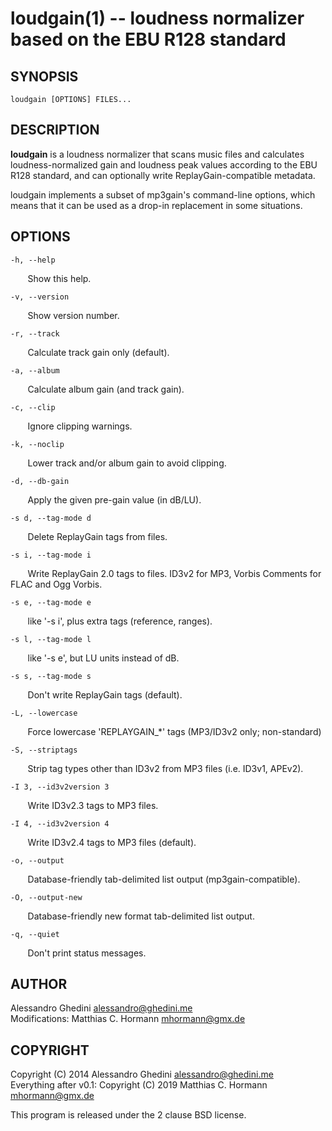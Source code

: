 loudgain(1) -- loudness normalizer based on the EBU R128 standard
=================================================================

## SYNOPSIS

`loudgain [OPTIONS] FILES...`

## DESCRIPTION

**loudgain** is a loudness normalizer that scans music files and calculates
loudness-normalized gain and loudness peak values according to the EBU R128
standard, and can optionally write ReplayGain-compatible metadata.

loudgain implements a subset of mp3gain's command-line options, which means that
it can be used as a drop-in replacement in some situations.

## OPTIONS

`-h, --help`

&nbsp;&nbsp;&nbsp;&nbsp;&nbsp;&nbsp;
Show this help.

`-v, --version`

&nbsp;&nbsp;&nbsp;&nbsp;&nbsp;&nbsp;
Show version number.

`-r, --track`

&nbsp;&nbsp;&nbsp;&nbsp;&nbsp;&nbsp;
Calculate track gain only (default).

`-a, --album`

&nbsp;&nbsp;&nbsp;&nbsp;&nbsp;&nbsp;
Calculate album gain (and track gain).

`-c, --clip`

&nbsp;&nbsp;&nbsp;&nbsp;&nbsp;&nbsp;
Ignore clipping warnings.

`-k, --noclip`

&nbsp;&nbsp;&nbsp;&nbsp;&nbsp;&nbsp;
Lower track and/or album gain to avoid clipping.

`-d, --db-gain`

&nbsp;&nbsp;&nbsp;&nbsp;&nbsp;&nbsp;
Apply the given pre-gain value (in dB/LU).

`-s d, --tag-mode d`

&nbsp;&nbsp;&nbsp;&nbsp;&nbsp;&nbsp;
Delete ReplayGain tags from files.

`-s i, --tag-mode i`

&nbsp;&nbsp;&nbsp;&nbsp;&nbsp;&nbsp;
Write ReplayGain 2.0 tags to files. ID3v2 for MP3, Vorbis Comments for FLAC and Ogg Vorbis.

`-s e, --tag-mode e`

&nbsp;&nbsp;&nbsp;&nbsp;&nbsp;&nbsp;
like '-s i', plus extra tags (reference, ranges).

`-s l, --tag-mode l`

&nbsp;&nbsp;&nbsp;&nbsp;&nbsp;&nbsp;
like '-s e', but LU units instead of dB.

`-s s, --tag-mode s`

&nbsp;&nbsp;&nbsp;&nbsp;&nbsp;&nbsp;
Don't write ReplayGain tags (default).

`-L, --lowercase`

&nbsp;&nbsp;&nbsp;&nbsp;&nbsp;&nbsp;
Force lowercase 'REPLAYGAIN_*' tags (MP3/ID3v2 only; non-standard)

`-S, --striptags`

&nbsp;&nbsp;&nbsp;&nbsp;&nbsp;&nbsp;
Strip tag types other than ID3v2 from MP3 files (i.e. ID3v1, APEv2).

`-I 3, --id3v2version 3`

&nbsp;&nbsp;&nbsp;&nbsp;&nbsp;&nbsp;
Write ID3v2.3 tags to MP3 files.

`-I 4, --id3v2version 4`

&nbsp;&nbsp;&nbsp;&nbsp;&nbsp;&nbsp;
Write ID3v2.4 tags to MP3 files (default).

`-o, --output`

&nbsp;&nbsp;&nbsp;&nbsp;&nbsp;&nbsp;
Database-friendly tab-delimited list output (mp3gain-compatible).

`-O, --output-new`

&nbsp;&nbsp;&nbsp;&nbsp;&nbsp;&nbsp;
Database-friendly new format tab-delimited list output.

`-q, --quiet`

&nbsp;&nbsp;&nbsp;&nbsp;&nbsp;&nbsp;
Don't print status messages.

## AUTHOR ##

Alessandro Ghedini <alessandro@ghedini.me>  
Modifications: Matthias C. Hormann <mhormann@gmx.de>

## COPYRIGHT ##

Copyright (C) 2014 Alessandro Ghedini <alessandro@ghedini.me>  
Everything after v0.1: Copyright (C) 2019 Matthias C. Hormann <mhormann@gmx.de>

This program is released under the 2 clause BSD license.

